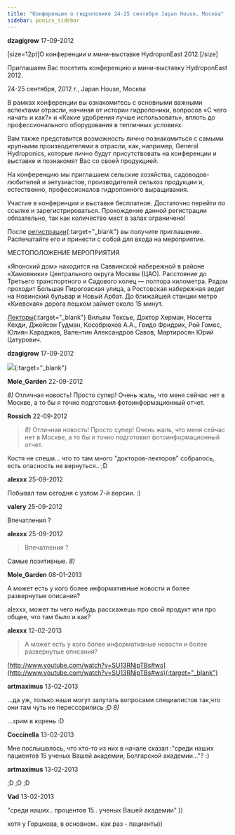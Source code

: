 ```yaml
---
title: "Конференция о гидропонике 24-25 сентября Japan House, Москва"
sidebar: ponics_sidebar
---
```


**dzagigrow** 17-09-2012

[size=12pt]О конференции и мини-выставке HydroponEast 2012.[/size]

Приглашаем Вас посетить конференцию и мини-выставку HydroponEast 2012.

24-25 сентября, 2012 г., Japan House, Москва

В рамках конференции вы ознакомитесь с основными важными аспектами отрасли, начиная от истории гидропоники, вопросов «С чего начать и как?» и «Какие удобрения лучше использовать», вплоть до профессионального оборудования в тепличных условиях.

Вам также представится возможность лично познакомиться с самыми крупными производителями в отрасли, как, например, General Hydroponics, которые лично будут присутствовать на конференции и выставке и познакомят Вас со своей продукцией.

На конференцию мы приглашаем сельские хозяйства, садоводов-любителей и энтузиастов, производителей сельхоз продукции и, естественно, профессионалов гидропонного выращивания.

Участие в конференции и выставке бесплатное. Достаточно перейти по ссылке и зарегистрироваться. Прохождение данной регистрации обязательно, так как количество мест в залах ограничено! 

После [регистрации](http://hydroponeast.com/ru/meroprijatija/konferencia-vystavka-moskva-2012#registracia){:target="_blank"} вы получите приглашение. Распечатайте его и принести с собой для входа на мероприятие.

МЕСТОПОЛОЖЕНИЕ МЕРОПРИЯТИЯ

«Японский дом» находится на Саввинской набережной в районе «Хамовники» Центрального округа Москвы (ЦАО). Расстояние до Третьего транспортного и Садового колец — полтора километра. Рядом проходит Большая Пироговская улица, а Ростовская набережная ведет на Новинский бульвар и Новый Арбат. До ближайшей станции метро «Киевская» дорога пешком займет около 15 минут.

[Лекторы](http://hydroponeast.com/ru/meroprijatija/konferencia-vystavka-moskva-2012#lektory){:target="_blank"} Вильям Тексье, Доктор Херман, Носетта Кехди, Джейсон Гудман, Кособрюхов А.А., Гвидо Фридрих, Рой Гомес, Юлиян Караджов, Валентин Александров Савов, Мартиросян Юрий Цатурович.


**dzagigrow** 17-09-2012

[![](/imagehost/thumbs/gallery4933712722823.jpg)](https://t.me/ponics_ru_files/9402){:target="_blank"}


**Mole_Garden** 22-09-2012

 *8)* Отличная новость! Просто супер! Очень жаль, что меня сейчас нет в Москве, а то бы я точно подготовил фотоинформационный отчет. 


**Rossich** 22-09-2012

> *8)* Отличная новость! Просто супер! Очень жаль, что меня сейчас нет в Москве, а то бы я точно подготовил фотоинформационный отчет.

Костя не спеши... что то там много "докторов-лекторов" собралось, есть опасность не вернуться.. ;D


**alexxx** 25-09-2012

Побывал там сегодня с узлом 7-й версии. :)


**valery** 25-09-2012

Впечатления ?


**alexxx** 25-09-2012

> Впечатления ?

Самые позитивные. *8)*


**Mole_Garden** 08-01-2013

А может есть у кого более информативные новости и более развернутые описания? 

alexxx, может ты чего нибудь расскажешь про свой продукт или про общее, что там было и как?


**alexxx** 12-02-2013

> А может есть у кого более информативные новости и более развернутые описания? 

[http://www.youtube.com/watch?v=SU13RNjpTBs#ws](http://www.youtube.com/watch?v=SU13RNjpTBs#ws){:target="_blank"}


**artmaximus** 13-02-2013

...да уж, только наши могут запутать вопросами специалистов так,что они там чуть не перессорились ;D *8)*

...зрим в корень :D


**Coccinella** 13-02-2013

Мне послышалось, что кто-то из них в начале сказал :"среди наших пациентов 15 ученых Вашей академии, Болгарской академии..."? :)


**artmaximus** 13-02-2013

 ;D ;D ;D


**Vad** 13-02-2013

"среди наших.. процентов 15.. ученых Вашей академии" ))

хотя у Горшкова, в основном.. как раз - пациенты))


